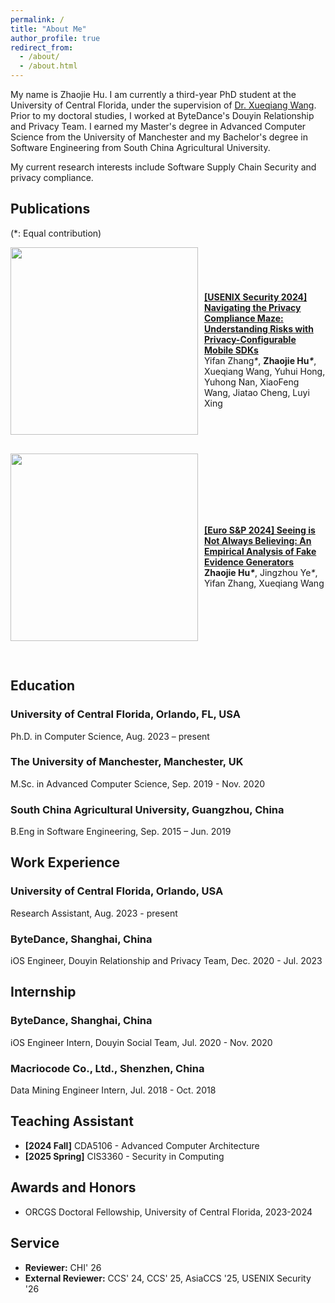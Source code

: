 ```yaml
---
permalink: /
title: "About Me"
author_profile: true
redirect_from: 
  - /about/
  - /about.html
---
```

My name is Zhaojie Hu. I am currently a third-year PhD student at the University of Central Florida, under the supervision of [Dr. Xueqiang Wang](https://xw48.github.io/). Prior to my doctoral studies, I worked at ByteDance's Douyin Relationship and Privacy Team. I earned my Master's degree in Advanced Computer Science from the University of Manchester and my Bachelor's degree in Software Engineering from South China Agricultural University. 

My current research interests include Software Supply Chain Security and privacy compliance.

## Publications
(*: Equal contribution)

<div style="display: flex; align-items: center;">
  <img src="http://yorca.github.io/files/paper_pics/pico.png" width="300" style="margin-right: 10px; margin-bottom: 30px;">
  <div>
    <strong><a href="http://yorca.github.io/files/usenix24.pdf">[USENIX Security 2024] Navigating the Privacy Compliance Maze: Understanding Risks with Privacy-Configurable Mobile SDKs</a></strong>
    <br>
    Yifan Zhang<em>*</em>, <strong>Zhaojie Hu<em>*</em></strong>, Xueqiang Wang, Yuhui Hong, Yuhong Nan, XiaoFeng Wang, Jiatao Cheng, Luyi Xing
  </div>
</div>

<div style="display: flex; align-items: center;">
  <img src="http://yorca.github.io/files/paper_pics/FEGEN.png" width="300" style="margin-right: 10px; margin-bottom: 30px;">
  <div>
    <strong><a href="http://yorca.github.io/files/2024131356.pdf">[Euro S&P 2024] Seeing is Not Always Believing: An Empirical Analysis of Fake Evidence Generators</a></strong>  
    <br>
    <strong>Zhaojie Hu<em>*</em></strong>, Jingzhou Ye<em>*</em>, Yifan Zhang, Xueqiang Wang
  </div>
</div>

## Education

### University of Central Florida, Orlando, FL, USA
Ph.D. in Computer Science, Aug. 2023 – present

### The University of Manchester, Manchester, UK
M.Sc. in Advanced Computer Science, Sep. 2019 - Nov. 2020

### South China Agricultural University, Guangzhou, China
B.Eng in Software Engineering, Sep. 2015 – Jun. 2019

## Work Experience

### University of Central Florida, Orlando, USA
Research Assistant, Aug. 2023 - present

### ByteDance, Shanghai, China
iOS Engineer, Douyin Relationship and Privacy Team, Dec. 2020 - Jul. 2023

## Internship
### ByteDance, Shanghai, China
iOS Engineer Intern, Douyin Social Team, Jul. 2020 - Nov. 2020

### Macriocode Co., Ltd., Shenzhen, China
Data Mining Engineer Intern, Jul. 2018 - Oct. 2018

## Teaching Assistant
- **[2024 Fall]** CDA5106 - Advanced Computer Architecture
- **[2025 Spring]** CIS3360 - Security in Computing

## Awards and Honors
- ORCGS Doctoral Fellowship, University of Central Florida, 2023-2024

## Service
- **Reviewer:** CHI' 26
- **External Reviewer:** CCS' 24, CCS' 25, AsiaCCS '25, USENIX Security '26